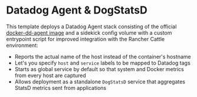 # Datadog Agent & DogStatsD

This template deploys a Datadog Agent stack consisting of the official [docker-dd-agent image](https://www.github.com/Datadog/docker-dd-agent) and a sidekick config volume with a custom entrypoint script for improved integration with the Rancher Cattle environment:

* Reports the actual name of the host instead of the container's hostname
* Let's you specify `host` and `service` labels to be mapped to Datadog tags
* Starts as global service by default so that system and Docker metrics from every host are captured
* Allows deployment as a standalone `DogStatsD` service that aggregates StatsD metrics sent from applications
